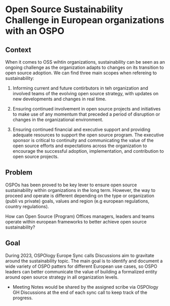 # Open Source Sustainability Challenge in European organizations with an OSPO


## Context

When it comes to OSS wihtin organizations, sustainability can be seen as an ongoing challenge as the organization adapts 
to changes on its transition to open source adoption. We can find three main scopes when refereing to sustainability:

1. Informing current and future contirbutors in teh organization and involved teams of the evolving open source strategy, 
with updates on new developments and changes in real time.

2. Ensuring continued involvement in open source projects and initiatives to make use of any momentum that preceded a period 
of disruption or changes in the organizational environment.

3. Ensuring continued financial and executive support and providing
adequate resources to support the open source program. The executive sponsor is critical to continuity and communicating
the value of the open source efforts and expectations across the organization to encourage the successful adoption, implementation, and 
contribution to open source projects.

## Problem

OSPOs has been proved to be key lever to ensure open source sustainability within organizations in the long term. However, the way to proceed and operate 
is different depending on the type or organization (publi vs private) goals, values and region (e.g european regulations, country regulations).

How can Open Source (Program) Offices managers, leaders and teams operate within european frameworks to better achieve open source sustainability?

## Goal

During 2023, OSPOlogy Europe Sync calls Discussions aim to gravitate around the sustainability topic. 
The main goal is to identify and document a wide variety of OSPO patters for different European use cases, so OSPO leaders can better communicate the value 
of building a formalized entity around open source strategy in all organization levels.

* Meeting Notes would be shared by the assigned scribe via OSPOlogy GH Discussions at the end of each sync call to keep track of the progress.
